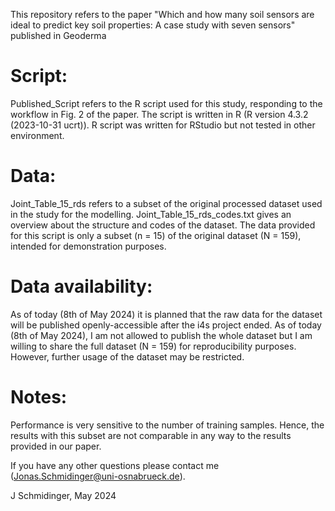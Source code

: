 This repository refers to the paper "Which and how many soil sensors are ideal to predict key soil properties: A case study with seven sensors" published in Geoderma

# Script:
Published_Script refers to the R script used for this study, responding to the workflow in Fig. 2 of the paper.
The script is written in R (R version 4.3.2 (2023-10-31 ucrt)).
R script was written for RStudio but not tested in other environment.

# Data:
Joint_Table_15_rds refers to a subset of the original processed dataset used in the study for the modelling.
Joint_Table_15_rds_codes.txt gives an overview about the structure and codes of the dataset.
The data  provided for this script is only a subset (n = 15) of the original dataset (N = 159), intended for demonstration purposes.


# Data availability:
As of today (8th of May 2024) it is planned that the raw data for the dataset will be published openly-accessible after the i4s project ended.
As of today (8th of May 2024), I am not allowed to publish the whole dataset but I am willing to share the full dataset (N = 159) for reproducibility purposes.
However, further usage of the dataset may be restricted.

# Notes:
Performance is very sensitive to the number of training samples.
Hence, the results with this subset are not comparable in any way to the results provided in our paper. 

If you have any other questions please contact me (Jonas.Schmidinger@uni-osnabrueck.de).

J Schmidinger, May 2024
